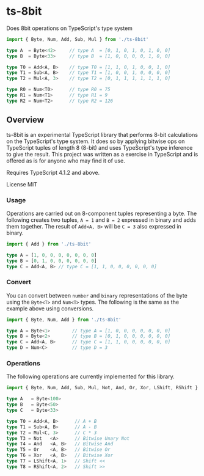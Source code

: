 # ts-8bit

Does 8bit operations on TypeScript's type system

```typescript
import { Byte, Num, Add, Sub, Mul } from './ts-8bit'

type A  = Byte<42>     // type A  = [0, 1, 0, 1, 0, 1, 0, 0]
type B  = Byte<33>     // type B  = [1, 0, 0, 0, 0, 1, 0, 0]

type T0 = Add<A, B>    // type T0 = [1, 1, 0, 1, 0, 0, 1, 0]
type T1 = Sub<A, B>    // type T1 = [1, 0, 0, 1, 0, 0, 0, 0]
type T2 = Mul<A, 3>    // type T2 = [0, 1, 1, 1, 1, 1, 1, 0]

type R0 = Num<T0>      // type R0 = 75
type R1 = Num<T1>      // type R1 = 9
type R2 = Num<T2>      // type R2 = 126
```

## Overview

ts-8bit is an experimental TypeScript library that performs 8-bit calculations on the TypeScript's type system. It does so by applying bitwise ops on TypeScript tuples of length 8 (8-bit) and uses TypeScript's type inference to give the result. This project was written as a exercise in TypeScript and is offered as is for anyone who may find it of use.

Requires TypeScript 4.1.2 and above.

License MIT

### Usage

Operations are carried out on 8-component tuples representing a byte. The following creates two tuples, `A = 1` and `B = 2` expressed in binary and adds them together. The result of `Add<A, B>` will be `C = 3` also expressed in binary.

```typescript
import { Add } from './ts-8bit'

type A = [1, 0, 0, 0, 0, 0, 0, 0]
type B = [0, 1, 0, 0, 0, 0, 0, 0]
type C = Add<A, B> // type C = [1, 1, 0, 0, 0, 0, 0, 0]
```

### Convert

You can convert between `number` and `binary` representations of the byte using the `Byte<T>` and `Num<T>` types. The following is the same as the example above using conversions.

```typescript
import { Byte, Num, Add } from './ts-8bit'

type A = Byte<1>        // type A = [1, 0, 0, 0, 0, 0, 0, 0]
type B = Byte<2>        // type B = [0, 1, 0, 0, 0, 0, 0, 0]
type C = Add<A, B>      // type C = [1, 1, 0, 0, 0, 0, 0, 0]
type D = Num<C>         // type D = 3
```

### Operations

The following operations are currently implemented for this library.

```typescript
import { Byte, Num, Add, Sub, Mul, Not, And, Or, Xor, LShift, RShift } from './ts-8bit'

type A   = Byte<100>
type B   = Byte<50>
type C   = Byte<33>

type T0 = Add<A, B>      // A + B
type T1 = Sub<A, B>      // A - B
type T2 = Mul<C, 3>      // C * 3
type T3 = Not   <A>      // Bitwise Unary Not
type T4 = And   <A, B>   // Bitwise And
type T5 = Or    <A, B>   // Bitwise Or
type T6 = Xor   <A, B>   // Bitwise Xor
type T7 = LShift<A, 1>   // Shift <<
type T8 = RShift<A, 2>   // Shift >>
```
